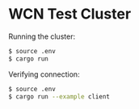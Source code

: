 # WCN Test Cluster

Running the cluster:

```sh
$ source .env
$ cargo run
```

Verifying connection:

```sh
$ source .env
$ cargo run --example client
```
